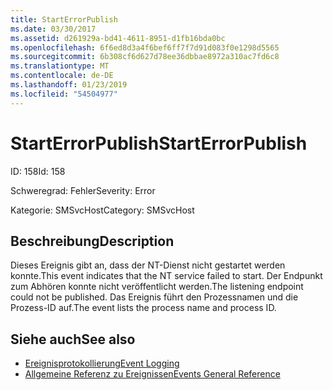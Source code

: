 ```yaml
---
title: StartErrorPublish
ms.date: 03/30/2017
ms.assetid: d261929a-bd41-4611-8951-d1fb16bda0bc
ms.openlocfilehash: 6f6ed8d3a4f6bef6ff7f7d91d083f0e1298d5565
ms.sourcegitcommit: 6b308cf6d627d78ee36dbbae8972a310ac7fd6c8
ms.translationtype: MT
ms.contentlocale: de-DE
ms.lasthandoff: 01/23/2019
ms.locfileid: "54504977"
---
```

# <a name="starterrorpublish"></a><span data-ttu-id="06a75-102">StartErrorPublish</span><span class="sxs-lookup"><span data-stu-id="06a75-102">StartErrorPublish</span></span>
<span data-ttu-id="06a75-103">ID: 158</span><span class="sxs-lookup"><span data-stu-id="06a75-103">Id: 158</span></span>  
  
 <span data-ttu-id="06a75-104">Schweregrad: Fehler</span><span class="sxs-lookup"><span data-stu-id="06a75-104">Severity: Error</span></span>  
  
 <span data-ttu-id="06a75-105">Kategorie: SMSvcHost</span><span class="sxs-lookup"><span data-stu-id="06a75-105">Category: SMSvcHost</span></span>  
  
## <a name="description"></a><span data-ttu-id="06a75-106">Beschreibung</span><span class="sxs-lookup"><span data-stu-id="06a75-106">Description</span></span>  
 <span data-ttu-id="06a75-107">Dieses Ereignis gibt an, dass der NT-Dienst nicht gestartet werden konnte.</span><span class="sxs-lookup"><span data-stu-id="06a75-107">This event indicates that the NT service failed to start.</span></span> <span data-ttu-id="06a75-108">Der Endpunkt zum Abhören konnte nicht veröffentlicht werden.</span><span class="sxs-lookup"><span data-stu-id="06a75-108">The listening endpoint could not be published.</span></span> <span data-ttu-id="06a75-109">Das Ereignis führt den Prozessnamen und die Prozess-ID auf.</span><span class="sxs-lookup"><span data-stu-id="06a75-109">The event lists the process name and process ID.</span></span>  
  
## <a name="see-also"></a><span data-ttu-id="06a75-110">Siehe auch</span><span class="sxs-lookup"><span data-stu-id="06a75-110">See also</span></span>
- [<span data-ttu-id="06a75-111">Ereignisprotokollierung</span><span class="sxs-lookup"><span data-stu-id="06a75-111">Event Logging</span></span>](../../../../../docs/framework/wcf/diagnostics/event-logging/index.md)
- [<span data-ttu-id="06a75-112">Allgemeine Referenz zu Ereignissen</span><span class="sxs-lookup"><span data-stu-id="06a75-112">Events General Reference</span></span>](../../../../../docs/framework/wcf/diagnostics/event-logging/events-general-reference.md)

